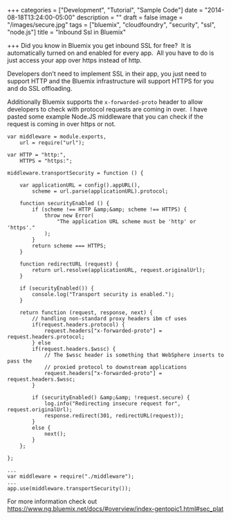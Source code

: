 +++
categories = ["Development", "Tutorial", "Sample Code"]
date = "2014-08-18T13:24:00-05:00"
description = ""
draft = false
image = "/images/secure.jpg"
tags = ["bluemix", "cloudfoundry", "security", "ssl", "node.js"]
title = "Inbound Ssl in Bluemix"

+++
Did you know in Bluemix you get inbound SSL for free?  It is automatically turned on and enabled for every app.  All you have to do is just access your app over https instead of http.

Developers don’t need to implement SSL in their app, you just need to support HTTP and the Bluemix infrastructure will support HTTPS for you and do SSL offloading.

Additionally Bluemix supports the `x-forwarded-proto` header to allow developers to check with protocol requests are coming in over.  I have pasted some example Node.JS middleware that you can check if the request is coming in over https or not.

```
var middleware = module.exports,
    url = require("url");

var HTTP = "http:",
    HTTPS = "https:";

middleware.transportSecurity = function () {

    var applicationURL = config().appURL(),
        scheme = url.parse(applicationURL).protocol;

    function securityEnabled () {
        if (scheme !== HTTP &amp;&amp; scheme !== HTTPS) {
            throw new Error(
                "The application URL scheme must be 'http' or 'https'."
            );
        }
        return scheme === HTTPS;
    }

    function redirectURL (request) {
        return url.resolve(applicationURL, request.originalUrl);
    }

    if (securityEnabled()) {
        console.log("Transport security is enabled.");
    }

    return function (request, response, next) {
        // handling non-standard proxy headers ibm cf uses
        if(request.headers.protocol) {
            request.headers["x-forwarded-proto"] = request.headers.protocol;
        } else
        if(request.headers.$wssc) {
            // The $wssc header is something that WebSphere inserts to pass the
            // proxied protocol to downstream applications
            request.headers["x-forwarded-proto"] = request.headers.$wssc;
        }

        if (securityEnabled() &amp;&amp; !request.secure) {
            log.info("Redirecting insecure request for", request.originalUrl);
            response.redirect(301, redirectURL(request));
        }
        else {
            next();
        }
    };

};
```

```
...
var middleware = require("./middleware");
...
app.use(middleware.transportSecurity());
```
For more information check out <a href="https://www.ng.bluemix.net/docs/manageapps/secapps.html" target="_blank">https://www.ng.bluemix.net/docs/#overview/index-gentopic1.html#sec_plat</a>

